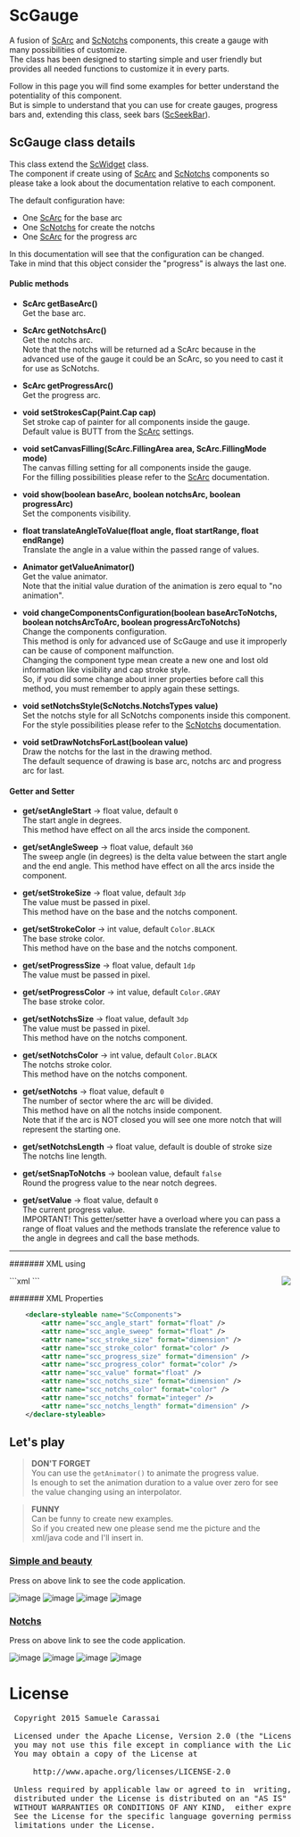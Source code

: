 # ScGauge
A fusion of [ScArc](ScArc.md) and [ScNotchs](ScNotchs.md) components, this create a gauge with many possibilities of customize.<br />
The class has been designed to starting simple and user friendly but provides all needed functions to customize it in every parts.<br />

Follow in this page you will find some examples for better understand the potentiality of this component.<br />
But is simple to understand that you can use for create gauges, progress bars and, extending this class, seek bars ([ScSeekBar](ScSeekBar.md)).


## ScGauge class details
This class extend the [ScWidget](ScWidget.md) class.<br />
The component if create using of [ScArc](ScArc.md) and [ScNotchs](ScNotchs.md) components so please take a look about the documentation relative to each component.

The default configuration have:
- One [ScArc](ScArc.md) for the base arc
- One [ScNotchs](ScNotchs.md) for create the notchs
- One [ScArc](ScArc.md) for the progress arc

In this documentation will see that the configuration can be changed.<br />
Take in mind that this object consider the "progress" is always the last one.


#### Public methods

- **ScArc getBaseArc()**<br />
Get the base arc.

- **ScArc getNotchsArc()**<br />
Get the notchs arc.<br />
Note that the notchs will be returned ad a ScArc because in the advanced use of the gauge it could be an ScArc, so you need to cast it for use as ScNotchs.

- **ScArc getProgressArc()**<br />
Get the progress arc.

- **void setStrokesCap(Paint.Cap cap)**<br />
Set stroke cap of painter for all components inside the gauge.<br />
Default value is BUTT from the [ScArc](ScArc.md) settings.

- **void setCanvasFilling(ScArc.FillingArea area, ScArc.FillingMode mode)**<br />
The canvas filling setting for all components inside the gauge.<br />
For the filling possibilities please refer to the [ScArc](ScArc.md) documentation.

- **void show(boolean baseArc, boolean notchsArc, boolean progressArc)**<br />
Set the components visibility.

- **float translateAngleToValue(float angle, float startRange, float endRange)**<br />
Translate the angle in a value within the passed range of values.

- **Animator getValueAnimator()**<br />
Get the value animator.<br />
Note that the initial value duration of the animation is zero equal to "no animation".

- **void changeComponentsConfiguration(boolean baseArcToNotchs, boolean notchsArcToArc, boolean progressArcToNotchs)**<br />
Change the components configuration.<br />
This method is only for advanced use of ScGauge and use it improperly can be cause of component malfunction.<br />
Changing the component type mean create a new one and lost old information like visibility and cap stroke style.<br />
So, if you did some change about inner properties before call this method, you must remember to apply again these settings.

- **void setNotchsStyle(ScNotchs.NotchsTypes value)**<br />
Set the notchs style for all ScNotchs components inside this component.
For the style possibilities please refer to the [ScNotchs](ScNotchs.md) documentation.

- **void setDrawNotchsForLast(boolean value)**<br />
Draw the notchs for the last in the drawing method.<br />
The default sequence of drawing is base arc, notchs arc and progress arc for last.


#### Getter and Setter

- **get/setAngleStart**  -> float value, default <code>0</code><br />
The start angle in degrees.<br />
This method have effect on all the arcs inside the component.

- **get/setAngleSweep**  -> float value, default <code>360</code><br />
The sweep angle (in degrees) is the delta value between the start angle and the end angle.
This method have effect on all the arcs inside the component.

- **get/setStrokeSize**  -> float value, default <code>3dp</code><br />
The value must be passed in pixel.<br />
This method have on the base and the notchs component.

- **get/setStrokeColor**  -> int value, default <code>Color.BLACK</code><br />
The base stroke color.<br />
This method have on the base and the notchs component.

- **get/setProgressSize**  -> float value, default <code>1dp</code><br />
The value must be passed in pixel.

- **get/setProgressColor**  -> int value, default <code>Color.GRAY</code><br />
The base stroke color.

- **get/setNotchsSize**  -> float value, default <code>3dp</code><br />
The value must be passed in pixel.<br />
This method have on the notchs component.

- **get/setNotchsColor**  -> int value, default <code>Color.BLACK</code><br />
The notchs stroke color.<br />
This method have on the notchs component.

- **get/setNotchs**  -> float value, default <code>0</code><br />
The number of sector where the arc will be divided.<br />
This method have on all the notchs inside component.<br />
Note that if the arc is NOT closed you will see one more notch that will represent the starting one.

- **get/setNotchsLength**  -> float value, default is double of stroke size<br />
The notchs line length.

- **get/setSnapToNotchs**  -> boolean value, default <code>false</code><br />
Round the progress value to the near notch degrees.

- **get/setValue**  -> float value, default <code>0</code><br />
The current progress value.<br />
IMPORTANT! This getter/setter have a overload where you can pass a range of float values and the methods translate the reference value to the angle in degrees and call the base methods.



---
####### XML using

<img align="right" src="https://github.com/Paroca72/sc-widgets/blob/master/raw/scgauge/1.jpg"> 
```xml
    <com.sccomponents.widgets.ScGauge
        xmlns:sc="http://schemas.android.com/apk/res-auto"
        android:id="@+id/notchs"
        android:layout_width="200dp"
        android:layout_height="200dp"
        android:background="#cccccc"
        android:padding="10dp"
        sc:scc_angle_sweep="270"
        sc:scc_stroke_size="6dp"
        sc:scc_progress_size="3dp"
        sc:scc_value="135"
        sc:scc_notchs="12" />
```

####### XML Properties
```xml
    <declare-styleable name="ScComponents">
        <attr name="scc_angle_start" format="float" />
        <attr name="scc_angle_sweep" format="float" />
        <attr name="scc_stroke_size" format="dimension" />
        <attr name="scc_stroke_color" format="color" />
        <attr name="scc_progress_size" format="dimension" />
        <attr name="scc_progress_color" format="color" />
        <attr name="scc_value" format="float" />
        <attr name="scc_notchs_size" format="dimension" />
        <attr name="scc_notchs_color" format="color" />
        <attr name="scc_notchs" format="integer" />
        <attr name="scc_notchs_length" format="dimension" />
    </declare-styleable>
```


## Let's play

> **DON'T FORGET**<br />
> You can use the <code>getAnimator()</code> to animate the progress value.<br />
> Is enough to set the animation duration to a value over zero for see the value changing using an interpolator.<br />

> **FUNNY**<br />
> Can be funny to create new examples.<br />
> So if you created new one please send me the picture and the xml/java code and I'll insert in.


### [Simple and beauty](ScGauge_SimpleAndBeauty.md)
Press on above link to see the code application.

![image](https://github.com/Paroca72/sc-widgets/blob/master/raw/scgauge/2.jpg)
![image](https://github.com/Paroca72/sc-widgets/blob/master/raw/scgauge/3.jpg)
![image](https://github.com/Paroca72/sc-widgets/blob/master/raw/scgauge/4.jpg)
![image](https://github.com/Paroca72/sc-widgets/blob/master/raw/scgauge/5.jpg)


### [Notchs](ScGauge_Notchs.md)
Press on above link to see the code application.

![image](https://github.com/Paroca72/sc-widgets/blob/master/raw/scgauge/6.jpg)
![image](https://github.com/Paroca72/sc-widgets/blob/master/raw/scgauge/7.jpg)
![image](https://github.com/Paroca72/sc-widgets/blob/master/raw/scgauge/8.jpg)
![image](https://github.com/Paroca72/sc-widgets/blob/master/raw/scgauge/9.jpg)


# License
<pre>
 Copyright 2015 Samuele Carassai

 Licensed under the Apache License, Version 2.0 (the "License");
 you may not use this file except in compliance with the License.
 You may obtain a copy of the License at

     http://www.apache.org/licenses/LICENSE-2.0

 Unless required by applicable law or agreed to in  writing, software
 distributed under the License is distributed on an "AS IS" BASIS,
 WITHOUT WARRANTIES OR CONDITIONS OF ANY KIND,  either express or implied.
 See the License for the specific language governing permissions and
 limitations under the License.
</pre>